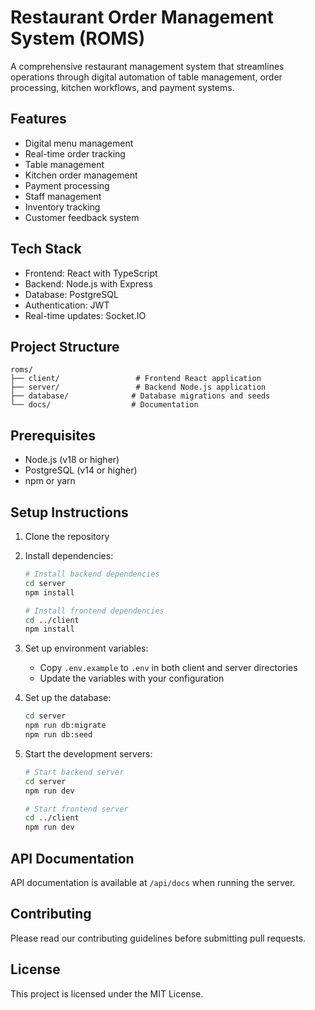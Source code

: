 # Restaurant Order Management System (ROMS)

A comprehensive restaurant management system that streamlines operations through digital automation of table management, order processing, kitchen workflows, and payment systems.

## Features

- Digital menu management
- Real-time order tracking
- Table management
- Kitchen order management
- Payment processing
- Staff management
- Inventory tracking
- Customer feedback system

## Tech Stack

- Frontend: React with TypeScript
- Backend: Node.js with Express
- Database: PostgreSQL
- Authentication: JWT
- Real-time updates: Socket.IO

## Project Structure

```
roms/
├── client/                 # Frontend React application
├── server/                 # Backend Node.js application
├── database/              # Database migrations and seeds
└── docs/                  # Documentation
```

## Prerequisites

- Node.js (v18 or higher)
- PostgreSQL (v14 or higher)
- npm or yarn

## Setup Instructions

1. Clone the repository
2. Install dependencies:
   ```bash
   # Install backend dependencies
   cd server
   npm install

   # Install frontend dependencies
   cd ../client
   npm install
   ```

3. Set up environment variables:
   - Copy `.env.example` to `.env` in both client and server directories
   - Update the variables with your configuration

4. Set up the database:
   ```bash
   cd server
   npm run db:migrate
   npm run db:seed
   ```

5. Start the development servers:
   ```bash
   # Start backend server
   cd server
   npm run dev

   # Start frontend server
   cd ../client
   npm run dev
   ```

## API Documentation

API documentation is available at `/api/docs` when running the server.

## Contributing

Please read our contributing guidelines before submitting pull requests.

## License

This project is licensed under the MIT License. 